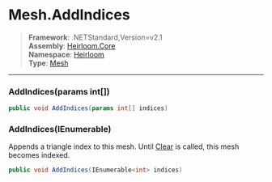 # Mesh.AddIndices

> **Framework**: .NETStandard,Version=v2.1  
> **Assembly**: [Heirloom.Core][0]  
> **Namespace**: [Heirloom][0]  
> **Type**: [Mesh][1]  

--------------------------------------------------------------------------------

### AddIndices(params int[])

```cs
public void AddIndices(params int[] indices)
```

### AddIndices(IEnumerable<int>)

Appends a triangle index to this mesh. Until [Clear][2] is called, this mesh becomes indexed.

```cs
public void AddIndices(IEnumerable<int> indices)
```

[0]: ..\Heirloom.Core.md
[1]: Heirloom.Mesh.md
[2]: Heirloom.Mesh.Clear.md
